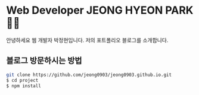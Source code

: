  
# Web Developer JEONG HYEON PARK👩🏻

안녕하세요 웹 개발자 박정현입니다. 저의 포트폴리오 블로그를 소개합니다.

## 블로그 방문하시는 방법

```bash
git clone https://github.com/jeong0903/jeong0903.github.io.git
$ cd project
$ npm install
